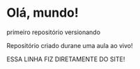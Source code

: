 # Olá, mundo!
 primeiro repositório versionando


 Repositório criado durane uma aula ao vivo!

 ESSA LINHA FIZ DIRETAMENTE DO SITE!
